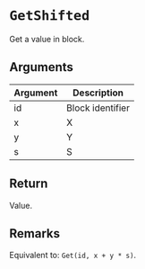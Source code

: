 # `GetShifted`

Get a value in block.

## Arguments

| Argument | Description      |
| -------- | ---------------- |
| id       | Block identifier |
| x        | X                |
| y        | Y                |
| s        | S                |

## Return

Value.

## Remarks

Equivalent to: `Get(id, x + y * s)`.
